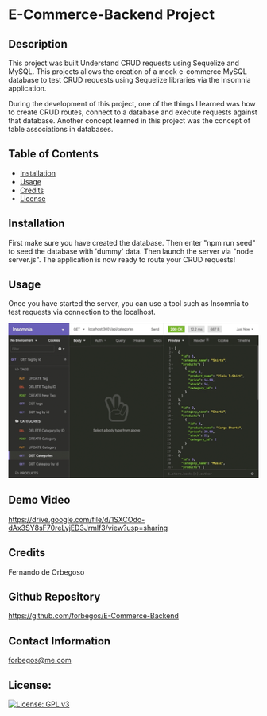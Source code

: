 # E-Commerce-Backend Project

## Description

This project was built Understand CRUD requests using Sequelize and MySQL. This projects allows the creation of a mock e-commerce MySQL database to test CRUD requests using Sequelize libraries via the Insomnia application.

During the development of this project, one of the things I learned was how to create CRUD routes, connect to a database and execute requests against that database. Another concept learned in this project was the concept of table associations in databases.

## Table of Contents

- [Installation](#installation)
- [Usage](#usage)
- [Credits](#credits)
- [License](#license)

## Installation

First make sure you have created the database. Then enter "npm run seed" to seed the database with 'dummy' data. Then launch the server via "node server.js". The application is now ready to route your CRUD requests!

## Usage

Once you have started the server, you can use a tool such as Insomnia to test requests via connection to the localhost.

![](./Assets/13-orm-homework-demo-01.gif)

## Demo Video

https://drive.google.com/file/d/1SXCOdo-dAx3SY8sF70reLyjED3Jrmlf3/view?usp=sharing

## Credits

Fernando de Orbegoso

## Github Repository

https://github.com/forbegos/E-Commerce-Backend

## Contact Information

forbegos@me.com

## License:

[![License: GPL v3](https://img.shields.io/badge/License-GPLv3-blue.svg)](https://www.gnu.org/licenses/gpl-3.0)
